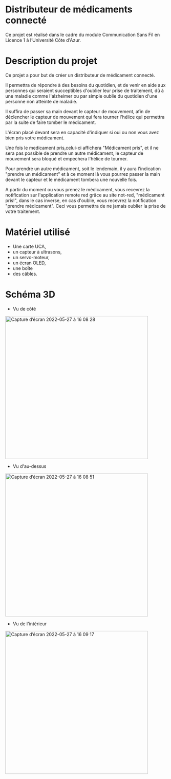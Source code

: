 # Distributeur de médicaments connecté
Ce projet est réalisé dans le cadre du module Communication Sans Fil en Licence 1 à l’Université Côte d'Azur.

# Description du projet
Ce projet a pour but de créer un distributeur de médicament connecté.

Il permettra de répondre à des besoins du quotidien, et de venir en aide aux personnes qui seraient succeptibles d'oublier leur prise de traitement, dû à une maladie comme l'alzheimer ou par simple oublie du quotidien d'une personne non atteinte de maladie.

Il suffira de passer sa main devant le capteur de mouvement, afin de déclencher le capteur de mouvement qui fera tourner l'hélice qui permettra par la suite de faire tomber le médicament.

L'écran placé devant sera en capacité d'indiquer si oui ou non vous avez bien pris votre médicament.

Une fois le medicament pris,celui-ci affichera "Médicament pris", et il ne sera pas possible de prendre un autre médicament, le capteur de mouvement sera bloqué et empechera l'hélice de tourner.

Pour prendre un autre médicament, soit le lendemain, il y aura l'indication "prendre un médicament" et à ce moment là vous pourrez passer la main devant le capteur et le médicament tombera une nouvelle fois.

A partir du moment ou vous prenez le médicament, vous recevrez la notification sur l'application remote red grâce au site not-red, "médicament pris!", dans le cas inverse, en cas d'oublie, vous recevrez la notification "prendre médicament".
Ceci vous permettra de ne jamais oublier la prise de votre traitement.


# Matériel utilisé 
* Une carte UCA,
* un capteur à ultrasons, 
* un servo-moteur, 
* un écran OLED, 
* une boîte  
* des câbles.


# Schéma 3D 

* Vu de côté
<img width="445" alt="Capture d’écran 2022-05-27 à 16 08 28" src="https://user-images.githubusercontent.com/104845037/170716271-0a3cbce7-07c6-456c-8d5a-45536079f81f.png">


* Vu d'au-dessus 

<img width="445" alt="Capture d’écran 2022-05-27 à 16 08 51" src="https://user-images.githubusercontent.com/104845037/170716572-9051f0a6-dd41-4ae9-a04e-503c42124f0b.png">

* Vu de l'intérieur 


<img width="445" alt="Capture d’écran 2022-05-27 à 16 09 17" src="https://user-images.githubusercontent.com/104845037/170716608-1ec53168-2c69-4850-adea-d948b9182a53.png">

